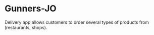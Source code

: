 # Gunners-JO
Delivery app allows customers to order several types of products from (restaurants, shops).
